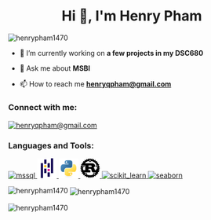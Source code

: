 <h1 align="center">Hi 👋, I'm Henry Pham</h1>
<p align="left"> <img src="https://komarev.com/ghpvc/?username=henrypham1470&label=Profile%20views&color=0e75b6&style=flat" alt="henrypham1470" /> </p>

- 🔭 I’m currently working on **a few projects in my DSC680**

- 💬 Ask me about **MSBI**

- 📫 How to reach me **henryqpham@gmail.com**

<h3 align="left">Connect with me:</h3>
<p align="left">
<a href="https://linkedin.com/in/henryqpham@gmail.com" target="blank"><img align="center" src="https://raw.githubusercontent.com/rahuldkjain/github-profile-readme-generator/master/src/images/icons/Social/linked-in-alt.svg" alt="henryqpham@gmail.com" height="30" width="40" /></a>
</p>

<h3 align="left">Languages and Tools:</h3>
<p align="left"> <a href="https://www.microsoft.com/en-us/sql-server" target="_blank" rel="noreferrer"> <img src="https://www.svgrepo.com/show/303229/microsoft-sql-server-logo.svg" alt="mssql" width="40" height="40"/> </a> <a href="https://pandas.pydata.org/" target="_blank" rel="noreferrer"> <img src="https://raw.githubusercontent.com/devicons/devicon/2ae2a900d2f041da66e950e4d48052658d850630/icons/pandas/pandas-original.svg" alt="pandas" width="40" height="40"/> </a> <a href="https://www.python.org" target="_blank" rel="noreferrer"> <img src="https://raw.githubusercontent.com/devicons/devicon/master/icons/python/python-original.svg" alt="python" width="40" height="40"/> </a> <a href="https://www.rust-lang.org" target="_blank" rel="noreferrer"> <img src="https://raw.githubusercontent.com/devicons/devicon/master/icons/rust/rust-plain.svg" alt="rust" width="40" height="40"/> </a> <a href="https://scikit-learn.org/" target="_blank" rel="noreferrer"> <img src="https://upload.wikimedia.org/wikipedia/commons/0/05/Scikit_learn_logo_small.svg" alt="scikit_learn" width="40" height="40"/> </a> <a href="https://seaborn.pydata.org/" target="_blank" rel="noreferrer"> <img src="https://seaborn.pydata.org/_images/logo-mark-lightbg.svg" alt="seaborn" width="40" height="40"/> </a> </p>

<p><img align="left" src="https://github-readme-stats.vercel.app/api/top-langs?username=henrypham1470&show_icons=true&locale=en&layout=compact" alt="henrypham1470" /></p>

<p>&nbsp;<img align="center" src="https://github-readme-stats.vercel.app/api?username=henrypham1470&show_icons=true&locale=en" alt="henrypham1470" /></p>

<p><img align="center" src="https://github-readme-streak-stats.herokuapp.com/?user=henrypham1470&" alt="henrypham1470" /></p>


